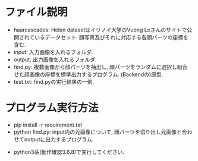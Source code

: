 #  ファイル説明
- haarcascades: Helen datasetはイリノイ大学のVuong Leさんのサイトで公開されているデータセット. 顔写真及びそれに対応する各顔パーツの座標を含む.
- input: 入力画像を入れるフォルダ.
- output: 出力画像を入れるフォルダ.
- find.py: 複数画像から顔パーツを抽出し, 顔パーツをランダムに選択し組合せた顔画像の座標を標準出力するプログラム. (Backendの)原型.
- test.txt: find.pyの実行結果の一例.

# プログラム実行方法
- pip install -r requirement.txt
- python find.py: input内の元画像について, 顔パーツを切り出し元画像と合わせてoutputに出力するプログラム.

* python3系(動作確認3.6.8)で実行してください.
